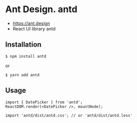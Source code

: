 # Ant Design. antd
* https://ant.design
* React UI library antd

## Installation
```
$ npm install antd
```
or
```
$ yarn add antd
```

## Usage
```
import { DatePicker } from 'antd';
ReactDOM.render(<DatePicker />, mountNode);
```

```
import 'antd/dist/antd.css'; // or 'antd/dist/antd.less'
```